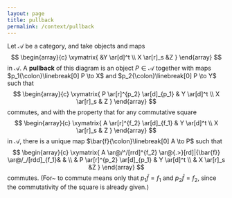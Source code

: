 ```yaml
---
layout: page
title: pullback
permalink: /context/pullback
---
```

Let $\mathscr{A}$ be a category, and take objects and maps   $$          \begin{array}{c} \xymatrix{                 &Y \ar[d]^t     \\ X \ar[r]_s      &Z } \end{array} $$   in $\mathscr{A}$.  A **pullback**    of this diagram is an object $P \in \mathscr{A}$ together with maps $p_1{\colon}\linebreak[0] P \to X$ and $p_2{\colon}\linebreak[0] P \to Y$ such that   $$          \begin{array}{c} \xymatrix{ P \ar[r]^{p_2} \ar[d]_{p_1}     & Y \ar[d]^t      \\ X \ar[r]_s      & Z } \end{array} $$   commutes, and with the property that for any commutative square   $$          \begin{array}{c} \xymatrix{ A \ar[r]^{f_2} \ar[d]_{f_1}     & Y \ar[d]^t      \\ X \ar[r]_s      & Z } \end{array} $$   in $\mathscr{A}$, there is a unique map $\bar{f}{\colon}\linebreak[0] A \to P$ such that   $$          \begin{array}{c} \xymatrix{ A \ar@/^/[rrd]^{f_2} \ar@{.>}[rd]|{\bar{f}} \ar@/_/[rdd]_{f_1}&                &       \\         & P \ar[r]^{p_2} \ar[d]_{p_1}     & Y \ar[d]^t      \\         & X \ar[r]_s      &Z } \end{array} $$   commutes.  (For~ to commute means only that $p_1 \bar{f} = f_1$ and $p_2 \bar{f} = f_2$, since the commutativity of the square is already given.)
